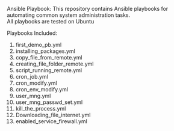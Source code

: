 Ansible Playbook:
This repository contains Ansible playbooks for automating common system administration tasks.  
All playbooks are tested on Ubuntu

Playbooks Included:
1) first_demo_pb.yml
2) installing_packages.yml
3) copy_file_from_remote.yml
4) creating_file_folder_remote.yml
5) script_running_remote.yml
6) cron_job.yml
7) cron_modify.yml
8) cron_env_modify.yml
9) user_mng.yml
10) user_mng_passwd_set.yml
11) kill_the_process.yml
12) Downloading_file_internet.yml
13) enabled_service_firewall.yml

